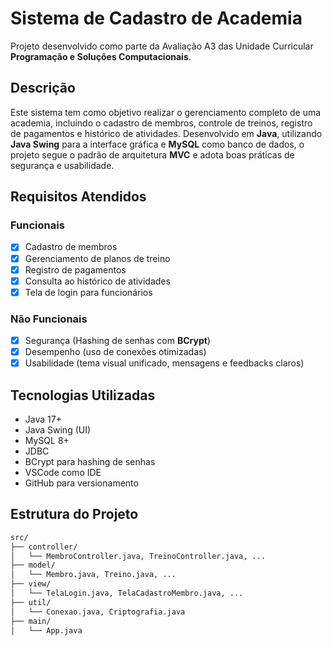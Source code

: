 # Sistema de Cadastro de Academia 

Projeto desenvolvido como parte da Avaliação A3 das Unidade Curricular **Programação e Soluções Computacionais**.

##  Descrição

Este sistema tem como objetivo realizar o gerenciamento completo de uma academia, incluindo o cadastro de membros, controle de treinos, registro de pagamentos e histórico de atividades. Desenvolvido em **Java**, utilizando **Java Swing** para a interface gráfica e **MySQL** como banco de dados, o projeto segue o padrão de arquitetura **MVC** e adota boas práticas de segurança e usabilidade.

## Requisitos Atendidos

### Funcionais

- [x] Cadastro de membros
- [x] Gerenciamento de planos de treino
- [x] Registro de pagamentos
- [x] Consulta ao histórico de atividades
- [x] Tela de login para funcionários

### Não Funcionais

- [x] Segurança (Hashing de senhas com **BCrypt**)
- [x] Desempenho (uso de conexões otimizadas)
- [x] Usabilidade (tema visual unificado, mensagens e feedbacks claros)

##  Tecnologias Utilizadas

- Java 17+
- Java Swing (UI)
- MySQL 8+
- JDBC
- BCrypt para hashing de senhas
- VSCode como IDE
- GitHub para versionamento

##  Estrutura do Projeto

```bash
src/
├── controller/
│   └── MembroController.java, TreinoController.java, ...
├── model/
│   └── Membro.java, Treino.java, ...
├── view/
│   └── TelaLogin.java, TelaCadastroMembro.java, ...
├── util/
│   └── Conexao.java, Criptografia.java
├── main/
│   └── App.java
